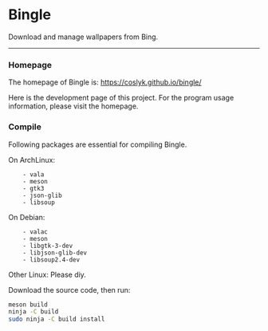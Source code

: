 # Bingle
Download and manage wallpapers from Bing.

***

### Homepage

The homepage of Bingle is: https://coslyk.github.io/bingle/

Here is the development page of this project. For the program usage information, please visit the homepage.

### Compile

Following packages are essential for compiling Bingle.

On ArchLinux:

```
    - vala
    - meson
    - gtk3
    - json-glib
    - libsoup
```

On Debian:

```
    - valac
    - meson
    - libgtk-3-dev
    - libjson-glib-dev
    - libsoup2.4-dev

```

Other Linux: Please diy.

Download the source code, then run:

```bash
meson build
ninja -C build
sudo ninja -C build install
```
